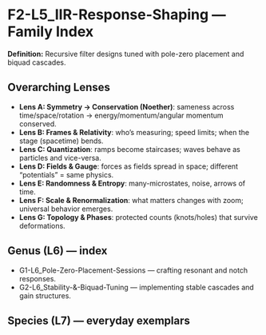 # F2-L5_IIR-Response-Shaping — Family Index
**Definition:** Recursive filter designs tuned with pole-zero placement and biquad cascades.
## Overarching Lenses

- **Lens A: Symmetry -> Conservation (Noether)**: sameness across time/space/rotation → energy/momentum/angular momentum conserved.
- **Lens B: Frames & Relativity**: who’s measuring; speed limits; when the stage (spacetime) bends.
- **Lens C: Quantization**: ramps become staircases; waves behave as particles and vice-versa.
- **Lens D: Fields & Gauge**: forces as fields spread in space; different “potentials” = same physics.
- **Lens E: Randomness & Entropy**: many-microstates, noise, arrows of time.
- **Lens F: Scale & Renormalization**: what matters changes with zoom; universal behavior emerges.
- **Lens G: Topology & Phases**: protected counts (knots/holes) that survive deformations.

## Genus (L6) — index
- G1-L6_Pole-Zero-Placement-Sessions — crafting resonant and notch responses.
- G2-L6_Stability-&-Biquad-Tuning — implementing stable cascades and gain structures.
## Species (L7) — everyday exemplars
